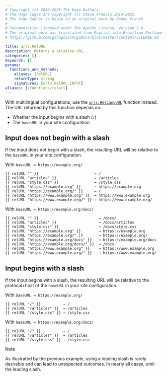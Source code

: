 ```yaml
---
# Copyright (c) 2013–2025 The Hugo Authors.
# The Hugo logos are copyright (c) Steve Francia 2013–2025.
# The Hugo Gopher is based on an original work by Renée French.
#
# Documentation licensed under the Apache License, Version 2.0.
# The original work was translated from English into Brazilian Portuguese.
# https://github.com/gohugoio/hugoDocs/blob/master/content/LICENSE.md

title: urls.RelURL
description: Returns a relative URL.
categories: []
keywords: []
params:
  functions_and_methods:
    aliases: [relURL]
    returnType: string
    signatures: [urls.RelURL INPUT]
aliases: [/functions/relurl]
---
```


With multilingual configurations, use the [`urls.RelLangURL`] function instead. The URL returned by this function depends on:

- Whether the input begins with a slash (`/`)
- The `baseURL` in your site configuration

## Input does not begin with a slash

If the input does not begin with a slash, the resulting URL will be relative to the `baseURL` in your site configuration.

With `baseURL = https://example.org/`

```go-html-template
{{ relURL "" }}                         → /
{{ relURL "articles" }}                 → /articles
{{ relURL "style.css" }}                → /style.css
{{ relURL "https://example.org" }}      → https://example.org
{{ relURL "https://example.org/" }}     → /
{{ relURL "https://www.example.org" }}  → https://www.example.org
{{ relURL "https://www.example.org/" }} → https://www.example.org/
```

With `baseURL = https://example.org/docs/`

```go-html-template
{{ relURL "" }}                           → /docs/
{{ relURL "articles" }}                   → /docs/articles
{{ relURL "style.css" }}                  → /docs/style.css
{{ relURL "https://example.org" }}        → https://example.org
{{ relURL "https://example.org/" }}       → https://example.org/
{{ relURL "https://example.org/docs" }}   → https://example.org/docs
{{ relURL "https://example.org/docs/" }}  → /docs
{{ relURL "https://www.example.org" }}    → https://www.example.org
{{ relURL "https://www.example.org/" }}   → https://www.example.org/
```

## Input begins with a slash

If the input begins with a slash, the resulting URL will be relative to the protocol+host of the `baseURL` in your site configuration.

With `baseURL = https://example.org/`

```go-html-template
{{ relURL "/" }}          → /
{{ relURL "/articles" }}  → /articles
{{ relURL "/style.css" }} → /style.css
```

With `baseURL = https://example.org/docs/`

```go-html-template
{{ relURL "/" }}          → /
{{ relURL "/articles" }}  → /articles
{{ relURL "/style.css" }} → /style.css
```

> [!note]
> As illustrated by the previous example, using a leading slash is rarely desirable and can lead to unexpected outcomes. In nearly all cases, omit the leading slash.

[`urls.RelLangURL`]: /functions/urls/rellangurl/
